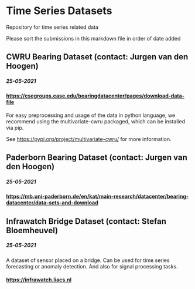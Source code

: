 # Time Series Datasets
Repository for time series related data

Please sort the submissions in this markdown file in order of date added


## CWRU Bearing Dataset (contact: Jurgen van den Hoogen)
##### 25-05-2021
#### https://csegroups.case.edu/bearingdatacenter/pages/download-data-file
For easy preprocessing and usage of the data in python language, we recommend using the multivariate-cwru packaged, which can be installed via pip.


See https://pypi.org/project/multivariate-cwru/ for more information.


## Paderborn Bearing Dataset (contact: Jurgen van den Hoogen)
##### 25-05-2021
#### https://mb.uni-paderborn.de/en/kat/main-research/datacenter/bearing-datacenter/data-sets-and-download



## Infrawatch Bridge Dataset (contact: Stefan Bloemheuvel)
##### 25-05-2021
A dataset of sensor placed on a bridge. Can be used for time series forecasting or anomaly detection. And also for signal processing tasks.
#### https://infrawatch.liacs.nl
